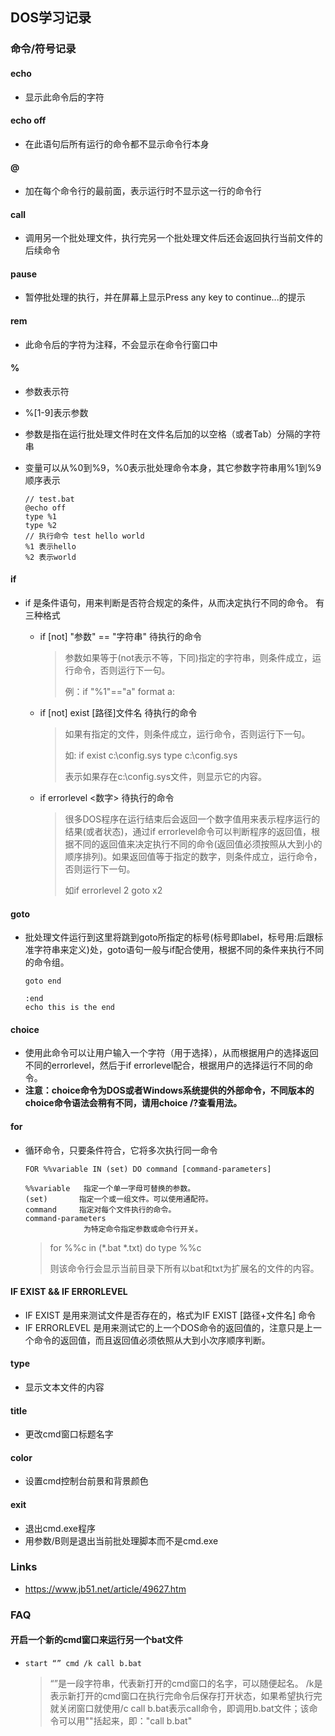 ## DOS学习记录

### 命令/符号记录

#### echo

- 显示此命令后的字符

#### echo off

- 在此语句后所有运行的命令都不显示命令行本身

#### @

- 加在每个命令行的最前面，表示运行时不显示这一行的命令行

#### call

- 调用另一个批处理文件，执行完另一个批处理文件后还会返回执行当前文件的后续命令

#### pause

- 暂停批处理的执行，并在屏幕上显示Press any key to continue...的提示

#### rem

- 此命令后的字符为注释，不会显示在命令行窗口中

#### %

- 参数表示符

- %[1-9]表示参数

- 参数是指在运行批处理文件时在文件名后加的以空格（或者Tab）分隔的字符串

- 变量可以从%0到%9，%0表示批处理命令本身，其它参数字符串用%1到%9顺序表示

  ```
  // test.bat
  @echo off
  type %1
  type %2
  // 执行命令 test hello world
  %1 表示hello
  %2 表示world
  ```

#### if

- if 是条件语句，用来判断是否符合规定的条件，从而决定执行不同的命令。 有三种格式

  - if [not] "参数" == "字符串" 待执行的命令

    > 参数如果等于(not表示不等，下同)指定的字符串，则条件成立，运行命令，否则运行下一句。
    >
    > 例：if "%1"=="a" format a:

  - if [not] exist [路径\]文件名 待执行的命令

    > 如果有指定的文件，则条件成立，运行命令，否则运行下一句。
    >
    > 如: if exist c:\config.sys type c:\config.sys
    >
    > 表示如果存在c:\config.sys文件，则显示它的内容。

  - if errorlevel <数字> 待执行的命令

    > 很多DOS程序在运行结束后会返回一个数字值用来表示程序运行的结果(或者状态)，通过if errorlevel命令可以判断程序的返回值，根据不同的返回值来决定执行不同的命令(返回值必须按照从大到小的顺序排列)。如果返回值等于指定的数字，则条件成立，运行命令，否则运行下一句。
    >
    > 如if errorlevel 2 goto x2

#### goto

- 批处理文件运行到这里将跳到goto所指定的标号(标号即label，标号用:后跟标准字符串来定义)处，goto语句一般与if配合使用，根据不同的条件来执行不同的命令组。

  ```
  goto end
   
  :end 
  echo this is the end
  ```

#### choice

- 使用此命令可以让用户输入一个字符（用于选择），从而根据用户的选择返回不同的errorlevel，然后于if errorlevel配合，根据用户的选择运行不同的命令。
- **注意：choice命令为DOS或者Windows系统提供的外部命令，不同版本的choice命令语法会稍有不同，请用choice /?查看用法。**

#### for

- 循环命令，只要条件符合，它将多次执行同一命令

  ```
  FOR %%variable IN (set) DO command [command-parameters]
  
  %%variable   指定一个单一字母可替换的参数。
  (set)       指定一个或一组文件。可以使用通配符。
  command     指定对每个文件执行的命令。
  command-parameters
               为特定命令指定参数或命令行开关。
  ```

  > for %%c in (*.bat *.txt) do type %%c
  >
  > 则该命令行会显示当前目录下所有以bat和txt为扩展名的文件的内容。

#### IF EXIST && IF ERRORLEVEL

- IF EXIST 是用来测试文件是否存在的，格式为IF EXIST [路径+文件名] 命令
- IF ERRORLEVEL 是用来测试它的上一个DOS命令的返回值的，注意只是上一个命令的返回值，而且返回值必须依照从大到小次序顺序判断。

#### type

- 显示文本文件的内容

#### title

- 更改cmd窗口标题名字

#### color

- 设置cmd控制台前景和背景颜色

#### exit

- 退出cmd.exe程序
- 用参数/B则是退出当前批处理脚本而不是cmd.exe

### Links

- https://www.jb51.net/article/49627.htm

### FAQ

#### 开启一个新的cmd窗口来运行另一个bat文件

- `start “” cmd /k call b.bat`

  > “”是一段字符串，代表新打开的cmd窗口的名字，可以随便起名。 
  > /k是表示新打开的cmd窗口在执行完命令后保存打开状态，如果希望执行完就关闭窗口就使用/c 
  > call b.bat表示call命令，即调用b.bat文件；该命令可以用""括起来，即："call b.bat"
